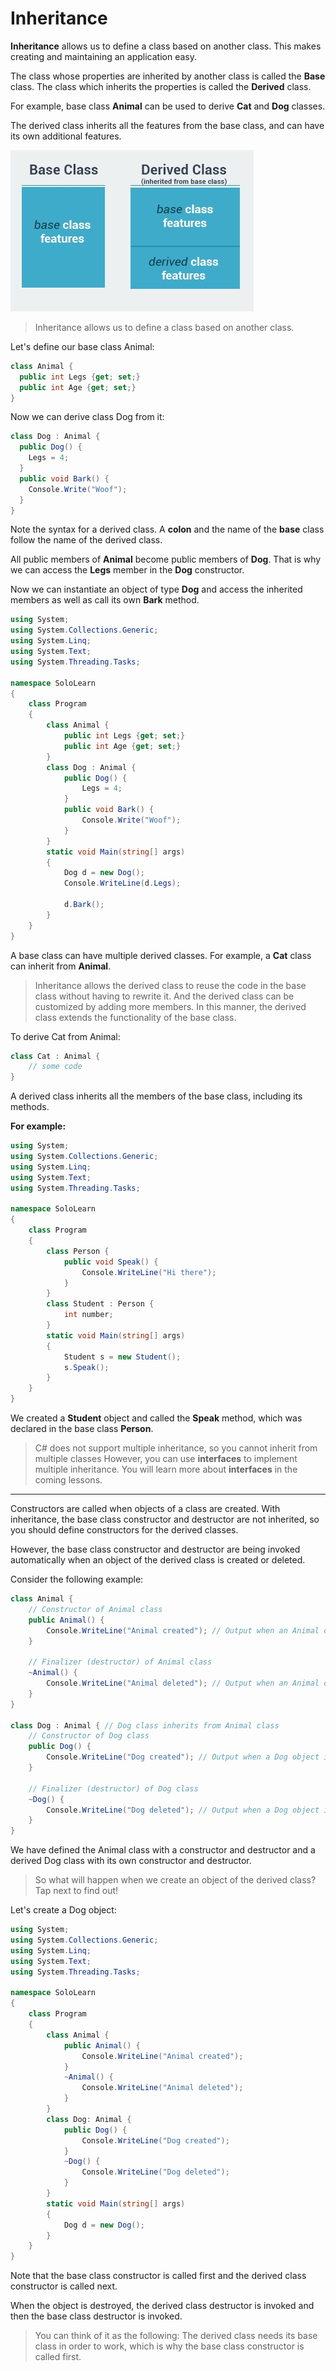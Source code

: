 # Inheritance 

**Inheritance** allows us to define a class based on another class. This makes creating and maintaining an application easy.

The class whose properties are inherited by another class is called the **Base** class. The class which inherits the properties is called the **Derived** class.

For example, base class **Animal** can be used to derive **Cat** and **Dog** classes.

The derived class inherits all the features from the base class, and can have its own additional features. 

![Base Class & Derived Class](/img/dc7934160dfb449d9a21c8b994d4e1b6-2465.jpg)

> Inheritance allows us to define a class based on another class.

Let's define our base class Animal: 

```cs
class Animal {
  public int Legs {get; set;}
  public int Age {get; set;}
}
```

Now we can derive class Dog from it:

```cs
class Dog : Animal {
  public Dog() {
    Legs = 4;
  }
  public void Bark() {
    Console.Write("Woof");
  }
}
```

Note the syntax for a derived class. A **colon** and the name of the **base** class follow the name of the derived class.

All public members of **Animal** become public members of **Dog**. That is why we can access the **Legs** member in the **Dog** constructor.

Now we can instantiate an object of type **Dog** and access the inherited members as well as call its own **Bark** method.

```cs
using System;
using System.Collections.Generic;
using System.Linq;
using System.Text;
using System.Threading.Tasks;

namespace SoloLearn
{
    class Program
    {
        class Animal {
            public int Legs {get; set;}
            public int Age {get; set;}
        }
        class Dog : Animal {
            public Dog() {
                Legs = 4;
            }
            public void Bark() {
                Console.Write("Woof");
            }
        }
        static void Main(string[] args)
        {
            Dog d = new Dog();
            Console.WriteLine(d.Legs);
            
            d.Bark();
        }
    }
}
```
A base class can have multiple derived classes. For example, a **Cat** class can inherit from **Animal**.
> Inheritance allows the derived class to reuse the code in the base class without having to rewrite it. And the derived class can be customized by adding more members. In this manner, the derived class extends the functionality of the base class.

To derive Cat from Animal:

```cs
class Cat : Animal {
    // some code
}
```

A derived class inherits all the members of the base class, including its methods. 

**For example:**
```cs
using System;
using System.Collections.Generic;
using System.Linq;
using System.Text;
using System.Threading.Tasks;

namespace SoloLearn
{
    class Program
    {
        class Person {
            public void Speak() {
                Console.WriteLine("Hi there");
            }
        }
        class Student : Person {
            int number;
        }
        static void Main(string[] args)
        {
            Student s = new Student();
            s.Speak();
        }
    }
}
```
We created a **Student** object and called the **Speak** method, which was declared in the base class **Person**.
> C# does not support multiple inheritance, so you cannot inherit from multiple classes
> However, you can use **interfaces** to implement multiple inheritance. You will learn more about **interfaces** in the coming lessons.

---

Constructors are called when objects of a class are created. With inheritance, the base class constructor and destructor are not inherited, so you should define constructors for the derived classes.

However, the base class constructor and destructor are being invoked automatically when an object of the derived class is created or deleted. 

Consider the following example:

```cs
class Animal {
    // Constructor of Animal class
    public Animal() {
        Console.WriteLine("Animal created"); // Output when an Animal object is created
    }

    // Finalizer (destructor) of Animal class
    ~Animal() {
        Console.WriteLine("Animal deleted"); // Output when an Animal object is deleted (destroyed by the garbage collector)
    }
}

class Dog : Animal { // Dog class inherits from Animal class
    // Constructor of Dog class
    public Dog() {
        Console.WriteLine("Dog created"); // Output when a Dog object is created
    }

    // Finalizer (destructor) of Dog class
    ~Dog() {
        Console.WriteLine("Dog deleted"); // Output when a Dog object is deleted (destroyed by the garbage collector)
    }
}

```
We have defined the Animal class with a constructor and destructor and a derived Dog class with its own constructor and destructor.
> So what will happen when we create an object of the derived class? Tap next to find out!

Let's create a Dog object: 
```cs
using System;
using System.Collections.Generic;
using System.Linq;
using System.Text;
using System.Threading.Tasks;

namespace SoloLearn
{
    class Program
    {
        class Animal {
            public Animal() {
                Console.WriteLine("Animal created");
            }
            ~Animal() {
                Console.WriteLine("Animal deleted");
            }
        }
        class Dog: Animal {
            public Dog() {
                Console.WriteLine("Dog created");
            }
            ~Dog() {
                Console.WriteLine("Dog deleted");
            }
        }
        static void Main(string[] args)
        {
            Dog d = new Dog();
        }
    }
}
```
Note that the base class constructor is called first and the derived class constructor is called next.

When the object is destroyed, the derived class destructor is invoked and then the base class destructor is invoked.

> You can think of it as the following: The derived class needs its base class in order to work, which is why the base class constructor is called first.

